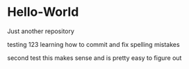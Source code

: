 # Hello-World
Just another repository

testing 123
learning how to commit and fix spelling mistakes

second test
this makes sense and is pretty easy to figure out
